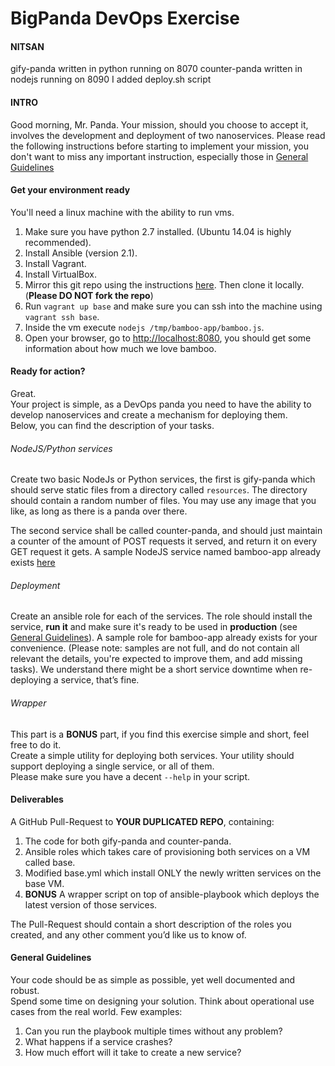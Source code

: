 # BigPanda DevOps Exercise
#### NITSAN
gify-panda written in python running on 8070
counter-panda written in nodejs running on 8090
I added deploy.sh script

#### INTRO
Good morning, Mr. Panda. Your mission, should you choose to accept it, involves the development and deployment of two nanoservices.
Please read the following instructions before starting to implement your mission, you don't want to miss any important instruction, especially those in [General Guidelines](#general-guidelines)

#### Get your environment ready
You'll need a linux machine with the ability to run vms.

1. Make sure you have python 2.7 installed. (Ubuntu 14.04 is highly recommended).
1. Install Ansible (version 2.1).
1. Install Vagrant.
1. Install VirtualBox.
1. Mirror this git repo using the instructions [here](https://help.github.com/articles/duplicating-a-repository). Then clone it locally. (**Please DO NOT fork the repo**)
1. Run `vagrant up base` and make sure you can ssh into the machine using `vagrant ssh base`.
1. Inside the vm execute `nodejs /tmp/bamboo-app/bamboo.js`.
1. Open your browser, go to <http://localhost:8080>, you should get some information about how much we love bamboo.

#### Ready for action?
Great.  
Your project is simple, as a DevOps panda you need to have the ability to develop nanoservices and create a mechanism for deploying them.  
Below, you can find the description of your tasks.

###### NodeJS/Python services
Create two basic NodeJs or Python services, the first is gify-panda which should serve static files from a directory called `resources`. The directory should contain a random number of files. You may use any image that you like, as long as there is a panda over there.

The second service shall be called counter-panda, and should just maintain a counter of the amount of POST requests it served, and return it on every GET request it gets.
A sample NodeJS service named bamboo-app already exists  [here](roles/bamboo/files/bamboo-app)

###### Deployment
Create an ansible role for each of the services. The role should install the service, **run it** and make sure it's ready to be used in **production** (see [General Guidelines](#general-guidelines)).
A sample role for bamboo-app already exists for your convenience.  (Please note: samples are not full, and do not contain all relevant the details, you're expected to improve them, and add missing tasks).
We understand there might be a short service downtime when re-deploying a service, that’s fine.

###### Wrapper
This part is a **BONUS** part, if you find this exercise simple and short, feel free to do it.  
Create a simple utility for deploying both services. Your utility should support deploying a single service, or all of them.  
Please make sure you have a decent `--help` in your script.

#### Deliverables
A GitHub Pull-Request to **YOUR DUPLICATED REPO**, containing:  

1. The code for both gify-panda and counter-panda.
1. Ansible roles which takes care of provisioning both services on a VM called base.
1. Modified base.yml which install ONLY the newly written services on the base VM.
1. **BONUS** A wrapper script on top of ansible-playbook which deploys the latest version of those services.

The Pull-Request should contain a short description of the roles you created, and any other comment you’d like us to know of.

#### General Guidelines
Your code should be as simple as possible, yet well documented and robust.  
Spend some time on designing your solution.
Think about operational use cases from the real world. Few examples:

1. Can you run the playbook multiple times without any problem?
1. What happens if a service crashes?
1. How much effort will it take to create a new service?
